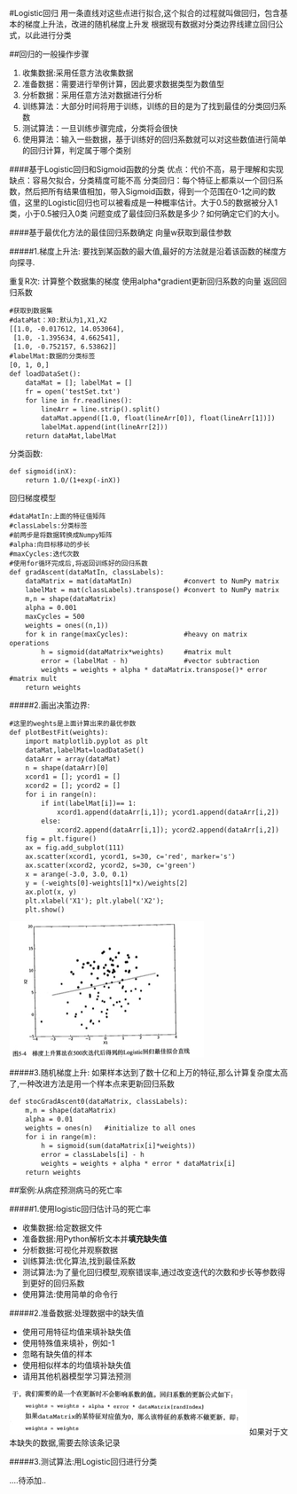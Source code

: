 #Logistic回归
用一条直线对这些点进行拟合,这个拟合的过程就叫做回归，包含基本的梯度上升法，改进的随机梯度上升发
根据现有数据对分类边界线建立回归公式，以此进行分类

##回归的一般操作步骤
1. 收集数据:采用任意方法收集数据
2. 准备数据：需要进行举例计算，因此要求数据类型为数值型
3. 分析数据：采用任意方法对数据进行分析
4. 训练算法：大部分时间将用于训练，训练的目的是为了找到最佳的分类回归系数
5. 测试算法：一旦训练步骤完成，分类将会很快
6. 使用算法：输入一些数据，基于训练好的回归系数就可以对这些数值进行简单的回归计算，判定属于哪个类别

####基于Logistic回归和Sigmoid函数的分类
优点：代价不高，易于理解和实现
缺点：容易欠拟合，分类精度可能不高
分类回归：每个特征上都乘以一个回归系数，然后把所有结果值相加，带入Sigmoid函数，得到一个范围在0-1之间的数值，这里的Logistic回归也可以被看成是一种概率估计。大于0.5的数据被分入1类，小于0.5被归入0类
问题变成了最佳回归系数是多少？如何确定它们的大小。

####基于最优化方法的最佳回归系数确定
向量w获取到最佳参数

#####1.梯度上升法:
要找到某函数的最大值,最好的方法就是沿着该函数的梯度方向探寻.

重复R次:
	计算整个数据集的梯度
	使用alpha*gradient更新回归系数的向量
	返回回归系数

```
#获取到数据集
#dataMat：X0:默认为1,X1,X2
[[1.0, -0.017612, 14.053064],
 [1.0, -1.395634, 4.662541], 
 [1.0, -0.752157, 6.53862]]
#labelMat:数据的分类标签
[0, 1, 0,]
def loadDataSet():
    dataMat = []; labelMat = []
    fr = open('testSet.txt')
    for line in fr.readlines():
        lineArr = line.strip().split()
        dataMat.append([1.0, float(lineArr[0]), float(lineArr[1])])
        labelMat.append(int(lineArr[2]))
    return dataMat,labelMat
```

分类函数:

```
def sigmoid(inX):
    return 1.0/(1+exp(-inX))
```

回归梯度模型

```
#dataMatIn:上面的特征值矩阵
#classLabels:分类标签
#前两步是将数据转换成Numpy矩阵
#alpha:向目标移动的步长
#maxCycles:迭代次数
#使用for循环完成后,将返回训练好的回归系数
def gradAscent(dataMatIn, classLabels):
    dataMatrix = mat(dataMatIn)             #convert to NumPy matrix
    labelMat = mat(classLabels).transpose() #convert to NumPy matrix
    m,n = shape(dataMatrix)
    alpha = 0.001
    maxCycles = 500
    weights = ones((n,1))
    for k in range(maxCycles):              #heavy on matrix operations
        h = sigmoid(dataMatrix*weights)     #matrix mult
        error = (labelMat - h)              #vector subtraction
        weights = weights + alpha * dataMatrix.transpose()* error #matrix mult
    return weights
```

#####2.画出决策边界:

```
#这里的weghts是上面计算出来的最优参数
def plotBestFit(weights):
    import matplotlib.pyplot as plt
    dataMat,labelMat=loadDataSet()
    dataArr = array(dataMat)
    n = shape(dataArr)[0] 
    xcord1 = []; ycord1 = []
    xcord2 = []; ycord2 = []
    for i in range(n):
        if int(labelMat[i])== 1:
            xcord1.append(dataArr[i,1]); ycord1.append(dataArr[i,2])
        else:
            xcord2.append(dataArr[i,1]); ycord2.append(dataArr[i,2])
    fig = plt.figure()
    ax = fig.add_subplot(111)
    ax.scatter(xcord1, ycord1, s=30, c='red', marker='s')
    ax.scatter(xcord2, ycord2, s=30, c='green')
    x = arange(-3.0, 3.0, 0.1)
    y = (-weights[0]-weights[1]*x)/weights[2]
    ax.plot(x, y)
    plt.xlabel('X1'); plt.ylabel('X2');
    plt.show()
```
![Mou icon](./img/logistic.jpg)


#####3.随机梯度上升:
如果样本达到了数十亿和上万的特征,那么计算复杂度太高了,一种改进方法是用一个样本点来更新回归系数


```
def stocGradAscent0(dataMatrix, classLabels):
    m,n = shape(dataMatrix)
    alpha = 0.01
    weights = ones(n)   #initialize to all ones
    for i in range(m):
        h = sigmoid(sum(dataMatrix[i]*weights))
        error = classLabels[i] - h
        weights = weights + alpha * error * dataMatrix[i]
    return weights
```

##案例:从病症预测病马的死亡率

#####1.使用logistic回归估计马的死亡率
* 收集数据:给定数据文件
* 准备数据:用Python解析文本并**填充缺失值**
* 分析数据:可视化并观察数据
* 训练算法:优化算法,找到最佳系数
* 测试算法:为了量化回归模型,观察错误率,通过改变迭代的次数和步长等参数得到更好的回归系数
* 使用算法:使用简单的命令行

#####2.准备数据:处理数据中的缺失值
* 使用可用特征均值来填补缺失值
* 使用特殊值来填补，例如-1
* 忽略有缺失值的样本
* 使用相似样本的均值填补缺失值
* 请用其他机器模型学习算法预测

![Mou icon](./img/logistic_des.jpg)
如果对于文本缺失的数据,需要去除该条记录

#####3.测试算法:用Logistic回归进行分类

 ....待添加..









